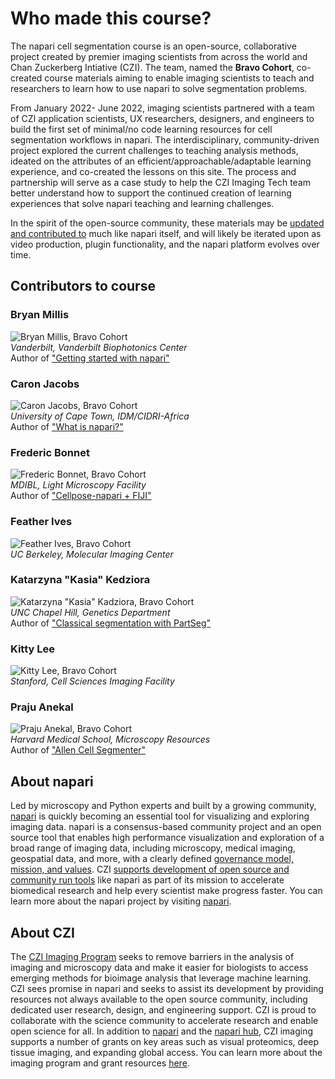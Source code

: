 # Who made this course?

The napari cell segmentation course is an open-source, collaborative project created by premier imaging scientists from across the world and Chan Zuckerberg Intiative (CZI). The team, named the **Bravo Cohort**, co-created course materials aiming to enable imaging scientists to teach and researchers to learn how to use napari to solve segmentation problems. 

From January 2022- June 2022, imaging scientists partnered with a team of CZI application scientists, UX researchers, designers, and engineers to build the first set of minimal/no code learning resources for cell segmentation workflows in napari. The interdisciplinary, community-driven project explored the current challenges to teaching analysis methods, ideated on the attributes of an efficient/approachable/adaptable learning experience, and co-created the lessons on this site. The process and partnership will serve as a case study to help the CZI Imaging Tech team better understand how to support the continued creation of learning experiences that solve napari teaching and learning challenges.  

In the spirit of the open-source community, these materials may be [updated and contributed to](https://github.com/chanzuckerberg/napari-segmentation-workshop) much like napari itself, and will likely be iterated upon as video production, plugin functionality, and the napari platform evolves over time. 

## Contributors to course

### Bryan Millis
![Bryan Millis, Bravo Cohort](images/bryan.png)
<br>
*Vanderbilt, Vanderbilt Biophotonics Center*
<br>
Author of ["Getting started with napari"](https://chanzuckerberg.github.io/napari-segmentation-workshop/onboard/gettingstarted.html)

### Caron Jacobs
![Caron Jacobs, Bravo Cohort](images/caron.png)
<br>
*University of Cape Town, IDM/CIDRI-Africa*
<br>
Author of ["What is napari?"](https://chanzuckerberg.github.io/napari-segmentation-workshop/onboard/whatisnapari.html)

### Frederic Bonnet
![Frederic Bonnet, Bravo Cohort](images/frederic.png)
<br>
*MDIBL, Light Microscopy Facility*
<br>
Author of ["Cellpose-napari + FIJI"](https://chanzuckerberg.github.io/napari-segmentation-workshop/workflow/cellpose.html)

### Feather Ives
![Feather Ives, Bravo Cohort](images/feather.png)
<br>
*UC Berkeley, Molecular Imaging Center*

### Katarzyna "Kasia" Kedziora
![Katarzyna "Kasia" Kadziora, Bravo Cohort](images/kasia.png)
<br>
*UNC Chapel Hill, Genetics Department*
<br>
Author of ["Classical segmentation with PartSeg"](https://chanzuckerberg.github.io/napari-segmentation-workshop/workflow/partseg.html)

### Kitty Lee
![Kitty Lee, Bravo Cohort](images/kitty2.png)
<br>
*Stanford, Cell Sciences Imaging Facility*

### Praju Anekal
![Praju Anekal, Bravo Cohort](images/praju.png)
<br>
*Harvard Medical School, Microscopy Resources*
<br>
Author of ["Allen Cell Segmenter"](https://chanzuckerberg.github.io/napari-segmentation-workshop/workflow/allencell.html)

## About napari

Led by microscopy and Python experts and built by a growing community, [napari](napari.org) is quickly becoming an essential tool for visualizing and exploring imaging data. napari is a consensus-based community project and an open source tool that enables high performance visualization and exploration of a broad range of imaging data, including microscopy, medical imaging, geospatial data, and more, with a clearly defined [governance model, mission, and values](https://napari.org/community/governance.html). CZI [supports development of open source and community run tools](https://chanzuckerberg.com/eoss/) like napari as part of its mission to accelerate biomedical research and help every scientist make progress faster. You can learn more about the napari project by visiting [napari](napari.org).

## About CZI 

The [CZI Imaging Program](https://chanzuckerberg.com/science/programs-resources/imaging/) seeks to remove barriers in the analysis of imaging and microscopy data and make it easier for biologists to access emerging methods for bioimage analysis that leverage machine learning. CZI sees promise in napari and seeks to assist its development by providing resources not always available to the open source community, including dedicated user research, design, and engineering support. CZI is proud to collaborate with the science community to accelerate research and enable open science for all. In addition to [napari](https://napari.org/stable/) and the [napari hub](https://www.napari-hub.org/), CZI imaging supports a number of grants on key areas such as visual proteomics, deep tissue imaging, and expanding global access. You can learn more about the imaging program and grant resources [here](https://czi.co/Imaging). 

